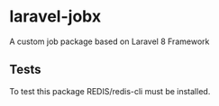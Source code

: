 # laravel-jobx
A custom job package based on Laravel 8 Framework

## Tests
To test this package REDIS/redis-cli must be installed.